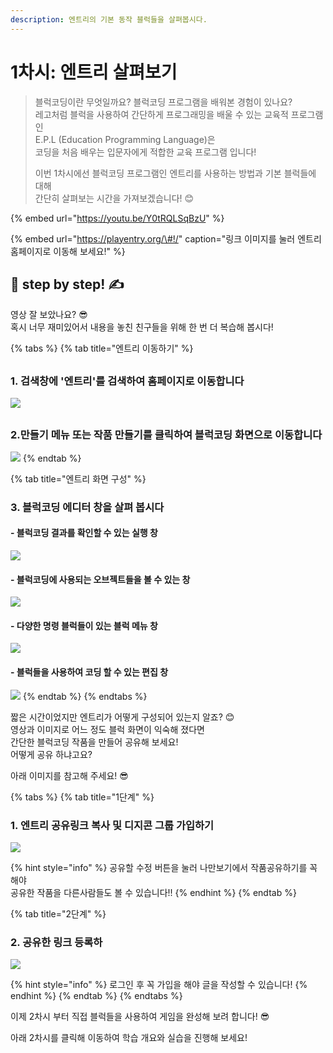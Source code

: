 ```yaml
---
description: 엔트리의 기본 동작 블럭들을 살펴봅시다.
---
```


# 1차시: 엔트리 살펴보기

> 블럭코딩이란 무엇일까요? 블럭코딩 프로그램을 배워본 경험이 있나요?  
> 레고처럼 블럭을 사용하여 간단하게 프로그래밍을 배울 수 있는 교육적 프로그램인  
> E.P.L \(Education Programming Language\)은  
> 코딩을 처음 배우는 입문자에게 적합한 교육 프로그램 입니다!
>
> 이번 1차시에선 블럭코딩 프로그램인 엔트리를 사용하는 방법과 기본 블럭들에 대해  
> 간단히 살펴보는 시간을 가져보겠습니다! 😊



{% embed url="https://youtu.be/Y0tRQLSqBzU" %}

{% embed url="https://playentry.org/\#!/" caption="링크 이미지를 눌러 엔트리 홈페이지로 이동해 보세요!" %}

## 🔶 step by step! ✍

영상 잘 보았나요? 😎  
혹시 너무 재미있어서 내용을 놓친 친구들을 위해 한 번 더 복습해 봅시다!

{% tabs %}
{% tab title="엔트리 이동하기" %}
## 

### 1. 검색창에 '엔트리'를 검색하여 홈페이지로 이동합니다

![](../.gitbook/assets/1.jpg)

## 

### **2.만들기 메뉴 또는 작품 만들기를 클릭하여 블럭코딩 화면으로 이동합니다**

![](../.gitbook/assets/2.jpg)
{% endtab %}

{% tab title="엔트리 화면 구성" %}
### 3. 블럭코딩 에디터 창을 살펴 봅시다



#### - 블럭코딩 결과를 확인할 수 있는 실행 창

![](../.gitbook/assets/3.jpg)

#### 

#### - 블럭코딩에 사용되는 오브젝트들을 볼 수 있는 창

![](../.gitbook/assets/4.jpg)

#### - 다양한 명령 블럭들이 있는 블럭 메뉴 창

![](../.gitbook/assets/5.jpg)

#### - 블럭들을 사용하여 코딩 할 수 있는 편집 창 

![](../.gitbook/assets/6.jpg)
{% endtab %}
{% endtabs %}

짧은 시간이었지만 엔트리가 어떻게 구성되어 있는지 알죠? 😊  
영상과 이미지로 어느 정도 블럭 화면이 익숙해 졌다면   
간단한 블럭코딩 작품을 만들어 공유해 보세요!   
어떻게 공유 하냐고요?  
  
아래 이미지를 참고해 주세요! 😎

{% tabs %}
{% tab title="1단계" %}
### 1. 엔트리 공유링크 복사 및 디지콘 그룹 가입하기

![](../.gitbook/assets/1.gif)

{% hint style="info" %}
공유할  수정 버튼을 눌러 나만보기에서 작품공유하기를 꼭 해야  
공유한 작품을 다른사람들도 볼 수 있습니다!!
{% endhint %}
{% endtab %}

{% tab title="2단계" %}
### 2. 공유한 링크 등록하 

![](../.gitbook/assets/2.gif)

{% hint style="info" %}
로그인 후 꼭 가입을 해야 글을 작성할 수 있습니다!
{% endhint %}
{% endtab %}
{% endtabs %}

이제 2차시 부터 직접 블럭들을 사용하여 게임을 완성해 보려 합니다! 😎  
  
아래 2차시를 클릭해 이동하여 학습 개요와 실습을 진행해 보세요!

